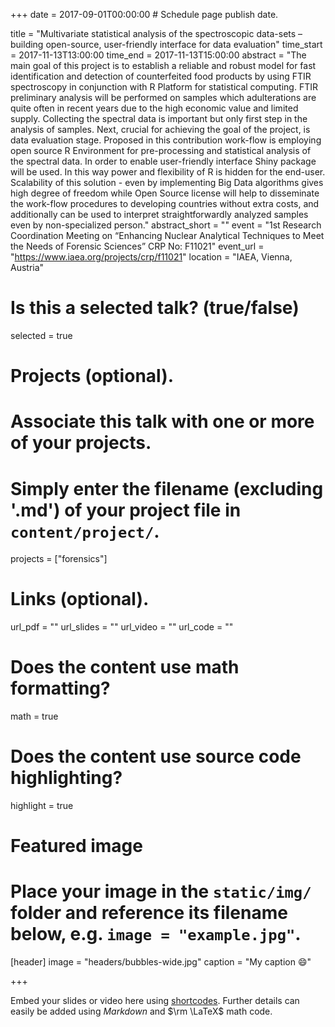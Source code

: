 +++
date = 2017-09-01T00:00:00  # Schedule page publish date.

title = "Multivariate statistical analysis of the spectroscopic data-sets – building open-source, user-friendly interface for data evaluation"
time_start = 2017-11-13T13:00:00
time_end = 2017-11-13T15:00:00
abstract = "The main goal of this project is to establish a reliable and robust model for fast identification and detection of counterfeited food products by using FTIR spectroscopy in conjunction with R Platform for statistical computing. FTIR preliminary analysis will be performed on samples which adulterations are quite often in recent years due to the high economic value and limited supply. Collecting the spectral data is important but only first step in the analysis of samples. Next, crucial for achieving the goal of the project, is data evaluation stage. Proposed in this contribution work-flow is employing open source R Environment for pre-processing and statistical analysis of the spectral data. In order to enable user-friendly interface Shiny package will be used. In this way power and flexibility of R is hidden for the end-user. Scalability of this solution - even by implementing Big Data algorithms gives high degree of freedom while Open Source license will help to disseminate the work-flow procedures to developing countries without extra costs, and additionally can be used to interpret straightforwardly analyzed samples even by non-specialized person."
abstract_short = ""
event = "1st Research Coordination Meeting on “Enhancing Nuclear Analytical Techniques to Meet the Needs of Forensic Sciences” CRP No: F11021"
event_url = "https://www.iaea.org/projects/crp/f11021"
location = "IAEA, Vienna, Austria"

# Is this a selected talk? (true/false)
selected = true

# Projects (optional).
#   Associate this talk with one or more of your projects.
#   Simply enter the filename (excluding '.md') of your project file in `content/project/`.
projects = ["forensics"]

# Links (optional).
url_pdf = ""
url_slides = ""
url_video = ""
url_code = ""

# Does the content use math formatting?
math = true

# Does the content use source code highlighting?
highlight = true

# Featured image
# Place your image in the `static/img/` folder and reference its filename below, e.g. `image = "example.jpg"`.
[header]
image = "headers/bubbles-wide.jpg"
caption = "My caption :smile:"

+++

Embed your slides or video here using [shortcodes](https://sourcethemes.com/academic/post/writing-markdown-latex/). Further details can easily be added using *Markdown* and $\rm \LaTeX$ math code.
